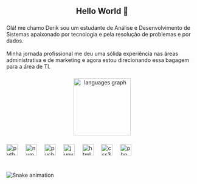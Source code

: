 <h2 align="center">Hello World 👋</h2>

###

<p align="left">Olá! me chamo Derik sou um estudante de Análise e Desenvolvimento de Sistemas apaixonado por tecnologia e pela resolução de problemas e por dados. <br><br>Minha jornada profissional me deu uma sólida experiência nas áreas administrativa e de marketing e agora estou direcionando essa bagagem para a área de TI.</p>

###

<div align="center">
  <img src="https://github-readme-stats.vercel.app/api/top-langs?username=DerikConrado&locale=en&hide_title=false&layout=compact&card_width=320&langs_count=5&theme=dracula&hide_border=false&order=2" height="150" alt="languages graph"  />
</div>

###

<div align="left">
  <img src="https://skillicons.dev/icons?i=py" height="30" alt="python logo"  />
  <img width="12" />
  <img src="https://cdn.simpleicons.org/numpy/013243" height="30" alt="numpy logo"  />
  <img width="12" />
  <img src="https://cdn.simpleicons.org/pycharm/000000" height="30" alt="pycharm logo"  />
  <img width="12" />
  <img src="https://cdn.simpleicons.org/jupyter/F37626" height="30" alt="jupyter logo"  />
  <img width="12" />
  <img src="https://cdn.jsdelivr.net/gh/devicons/devicon/icons/html5/html5-original.svg" height="30" alt="html5 logo"  />
  <img width="12" />
  <img src="https://cdn.jsdelivr.net/gh/devicons/devicon/icons/css3/css3-original.svg" height="30" alt="css3 logo"  />
  <img width="12" />
  <img src="https://cdn.jsdelivr.net/gh/devicons/devicon/icons/php/php-original.svg" height="30" alt="php logo"  />
</div>

###

<br clear="both">

<img src="https://raw.githubusercontent.com/DerikConrado/DerikConrado/output/snake.svg" alt="Snake animation" />

###
